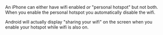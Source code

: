 An iPhone can either have wifi enabled *or* "personal hotspot" but not both. When you enable the personal hotspot you automatically disable the wifi. 

Android will actually display "sharing your wifi" on the screen when you enable your hotspot while wifi is also on.